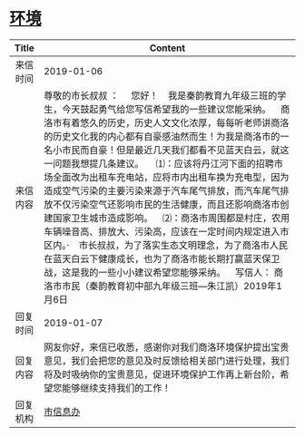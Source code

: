 # <a href="http://www.shangluo.gov.cn/zmhd/ldxxxx.jsp?urltype=leadermail.LeaderMailContentUrl&wbtreeid=1112&leadermailid=5107">环境</a>
|Title|Content|
|:---:|---|
|来信时间|2019-01-06|
|来信内容|尊敬的市长叔叔 ：     您好！    我是秦韵教育九年级三班的学生，今天鼓起勇气给您写信希望我的一些建议您能采纳。    商洛市有着悠久的历史，历史人文文化浓厚，每每听老师讲商洛的历史文化我的内心都有自豪感油然而生！为我是商洛市的一名小市民而自豪！但是最近几天我们都看不见蓝天白云，就这一问题我想提几条建议。     ⑴：应该将丹江河下面的招聘市场全面改为出租车充电站，应将市内出租车换为充电型，因为造成空气污染的主要污染来源于汽车尾气排放，而汽车尾气排放不仅污染空气还影响市民的生活健康，而且还影响商洛市创建国家卫生城市造成影响。    ⑵：商洛市周围都是村庄，农用车辆噪音高、排放大、污染高，应该在一定时间内规定进入市区内。·    市长叔叔，为了落实生态文明理念，为了商洛市人民在蓝天白云下健康成长，也为了商洛市能长期打赢蓝天保卫战，这是我的一些小小建议希望您能够采纳。    写信人： 商洛市市民（秦韵教育初中部九年级三班—朱江凯）2019年1月6日|
|回复时间|2019-01-07|
|回复内容|网友你好，来信已收悉，感谢你对我们商洛环境保护提出宝贵意见，我们会把您的意见及时反馈给相关部门进行处理，我们将及时吸纳你的宝贵意见，促进环境保护工作再上新台阶，希望您能够继续支持我们的工作！|
|回复机构|<a href="../../categories/agencies/市信息办.md">市信息办</a>|